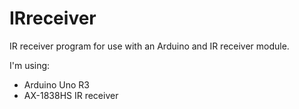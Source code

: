 # IRreceiver

IR receiver program for use with an Arduino and IR receiver module.


I'm using:

- Arduino Uno R3
- AX-1838HS IR receiver
